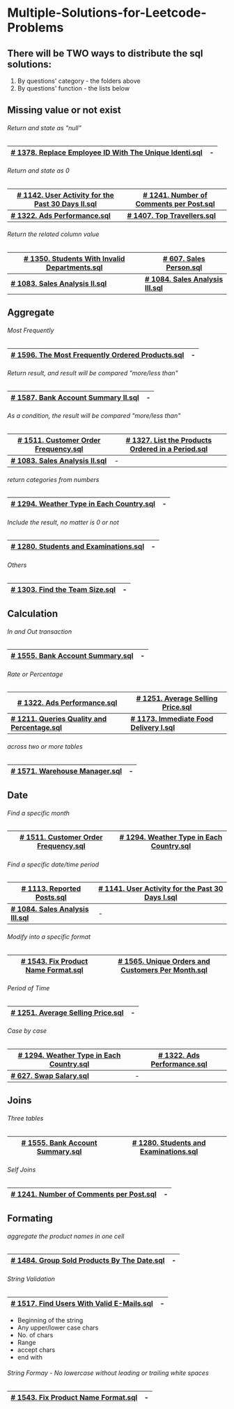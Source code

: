 # Multiple-Solutions-for-Leetcode-Problems

## There will be TWO ways to distribute the sql solutions:
1. By questions' category - the folders above 
2. By questions' function - the lists below

## Missing value or not exist
###### Return and state as "null"
[# 1378. Replace Employee ID With The Unique Identi.sql](https://github.com/Qian-Yu-2020/Multiple-Solutions-for-Leetcode-Problems/blob/master/Schools%20and%20Organizations/%23%201378.%20Replace%20Employee%20ID%20With%20The%20Unique%20Identi.sql)| -
 --- | ---

###### Return and state as 0
[# 1142. User Activity for the Past 30 Days II.sql](https://github.com/Qian-Yu-2020/Multiple-Solutions-for-Leetcode-Problems/blob/master/Customers%20or%20Users/%23%201142.%20User%20Activity%20for%20the%20Past%2030%20Days%20II.sql) | [# 1241. Number of Comments per Post.sql](https://github.com/Qian-Yu-2020/Multiple-Solutions-for-Leetcode-Problems/blob/master/Social%20Media%20and%20Posts/%23%201241.%20Number%20of%20Comments%20per%20Post.sql)
--- | ---
[**# 1322. Ads Performance.sql**](https://github.com/Qian-Yu-2020/Multiple-Solutions-for-Leetcode-Problems/blob/master/Marketing%20and%20Ecommerce/%23%201322.%20Ads%20Performance.sql) | [**# 1407. Top Travellers.sql**](https://github.com/Qian-Yu-2020/Multiple-Solutions-for-Leetcode-Problems/blob/master/Customers%20or%20Users/%23%201407.%20Top%20Travellers.sql)

###### Return the related column value 
[# 1350. Students With Invalid Departments.sql](https://github.com/Qian-Yu-2020/Multiple-Solutions-for-Leetcode-Problems/blob/master/Schools%20and%20Organizations/%23%201350.%20Students%20With%20Invalid%20Departments.sql)| [# 607. Sales Person.sql](https://github.com/Qian-Yu-2020/Multiple-Solutions-for-Leetcode-Problems/blob/master/Order%20and%20Deliver/%23%20607.%20Sales%20Person.sql)
 --- | ---
 [**# 1083. Sales Analysis II.sql**](https://github.com/Qian-Yu-2020/Multiple-Solutions-for-Leetcode-Problems/blob/master/Order%20and%20Deliver/%23%201083.%20Sales%20Analysis%20II.sql) | [**# 1084. Sales Analysis III.sql**](https://github.com/Qian-Yu-2020/Multiple-Solutions-for-Leetcode-Problems/blob/master/Order%20and%20Deliver/%23%201084.%20Sales%20Analysis%20III.sql)



## Aggregate 

###### Most Frequently 
[# 1596. The Most Frequently Ordered Products.sql](https://github.com/Qian-Yu-2020/Multiple-Solutions-for-Leetcode-Problems/blob/master/Order%20and%20Deliver/%23%201596.%20The%20Most%20Frequently%20Ordered%20Products.sql)| -
--- | ---

###### Return result, and result will be compared "more/less than"
[# 1587. Bank Account Summary II.sql](https://github.com/Qian-Yu-2020/Multiple-Solutions-for-Leetcode-Problems/blob/master/Customers%20or%20Users/%23%201587.%20Bank%20Account%20Summary%20II.sql)| -
--- | ---

###### As a condition, the result will be compared "more/less than" 
[# 1511. Customer Order Frequency.sql](https://github.com/Qian-Yu-2020/Multiple-Solutions-for-Leetcode-Problems/blob/master/Order%20and%20Deliver/%23%201511.%20Customer%20Order%20Frequency.sql)|[# 1327. List the Products Ordered in a Period.sql](https://github.com/Qian-Yu-2020/Multiple-Solutions-for-Leetcode-Problems/blob/master/Order%20and%20Deliver/%23%201327.%20List%20the%20Products%20Ordered%20in%20a%20Period.sql) 
 --- | ---
[**# 1083. Sales Analysis II.sql**](https://github.com/Qian-Yu-2020/Multiple-Solutions-for-Leetcode-Problems/blob/master/Order%20and%20Deliver/%23%201083.%20Sales%20Analysis%20II.sql) | - 

###### return categories from numbers 
[# 1294. Weather Type in Each Country.sql](https://github.com/Qian-Yu-2020/Multiple-Solutions-for-Leetcode-Problems/blob/master/Others%20/%23%201294.%20Weather%20Type%20in%20Each%20Country.sql)| -
--- | ---

###### Include the result, no matter is 0 or not 
[# 1280. Students and Examinations.sql](https://github.com/Qian-Yu-2020/Multiple-Solutions-for-Leetcode-Problems/blob/master/Schools%20and%20Organizations/%23%201280.%20Students%20and%20Examinations.sql)| -
--- | ---

###### Others 
[# 1303. Find the Team Size.sql](https://github.com/Qian-Yu-2020/Multiple-Solutions-for-Leetcode-Problems/blob/master/Schools%20and%20Organizations/%23%201303.%20Find%20the%20Team%20Size.sql)| -
--- | ---




## Calculation
###### In and Out transaction
[# 1555. Bank Account Summary.sql](https://github.com/Qian-Yu-2020/Multiple-Solutions-for-Leetcode-Problems/blob/master/Customers%20or%20Users/%23%201555.%20Bank%20Account%20Summary.sql)| -
 --- | ---

###### Rate or Percentage 
[# 1322. Ads Performance.sql](https://github.com/Qian-Yu-2020/Multiple-Solutions-for-Leetcode-Problems/blob/master/Marketing%20and%20Ecommerce/%23%201322.%20Ads%20Performance.sql) | [# 1251. Average Selling Price.sql](https://github.com/Qian-Yu-2020/Multiple-Solutions-for-Leetcode-Problems/blob/master/Order%20and%20Deliver/%23%201251.%20Average%20Selling%20Price.sql)
 --- | ---
[**# 1211. Queries Quality and Percentage.sql**](https://github.com/Qian-Yu-2020/Multiple-Solutions-for-Leetcode-Problems/blob/master/Others%20/%23%201211.%20Queries%20Quality%20and%20Percentage.sql) | [**# 1173. Immediate Food Delivery I.sql**](https://github.com/Qian-Yu-2020/Multiple-Solutions-for-Leetcode-Problems/blob/master/Order%20and%20Deliver/%23%201173.%20Immediate%20Food%20Delivery%20I.sql)

###### across two or more tables 
[**# 1571. Warehouse Manager.sql**](https://github.com/Qian-Yu-2020/Multiple-Solutions-for-Leetcode-Problems/blob/master/Order%20and%20Deliver/%23%201571.%20Warehouse%20Manager.sql) | -
 --- | ---

## Date 
###### Find a specific month
[# 1511. Customer Order Frequency.sql](https://github.com/Qian-Yu-2020/Multiple-Solutions-for-Leetcode-Problems/blob/master/Order%20and%20Deliver/%23%201511.%20Customer%20Order%20Frequency.sql)| [# 1294. Weather Type in Each Country.sql](https://github.com/Qian-Yu-2020/Multiple-Solutions-for-Leetcode-Problems/blob/master/Others%20/%23%201294.%20Weather%20Type%20in%20Each%20Country.sql)
--- | ---

###### Find a specific date/time period
[# 1113. Reported Posts.sql](https://github.com/Qian-Yu-2020/Multiple-Solutions-for-Leetcode-Problems/blob/master/Social%20Media%20and%20Posts/%23%201113.%20Reported%20Posts.sql) | [# 1141. User Activity for the Past 30 Days I.sql](https://github.com/Qian-Yu-2020/Multiple-Solutions-for-Leetcode-Problems/blob/master/Social%20Media%20and%20Posts/%23%201141.%20User%20Activity%20for%20the%20Past%2030%20Days%20I.sql)
 --- | ---
 [**# 1084. Sales Analysis III.sql**](https://github.com/Qian-Yu-2020/Multiple-Solutions-for-Leetcode-Problems/blob/master/Order%20and%20Deliver/%23%201084.%20Sales%20Analysis%20III.sql) | -


###### Modify into a specific format
[# 1543. Fix Product Name Format.sql](https://github.com/Qian-Yu-2020/Multiple-Solutions-for-Leetcode-Problems/blob/master/Order%20and%20Deliver/%23%201543.%20Fix%20Product%20Name%20Format.sql) | [# 1565. Unique Orders and Customers Per Month.sql](https://github.com/Qian-Yu-2020/Multiple-Solutions-for-Leetcode-Problems/blob/master/Order%20and%20Deliver/%23%201565.%20Unique%20Orders%20and%20Customers%20Per%20Month.sql)
 --- | ---

###### Period of Time
 [# 1251. Average Selling Price.sql](https://github.com/Qian-Yu-2020/Multiple-Solutions-for-Leetcode-Problems/blob/master/Order%20and%20Deliver/%23%201251.%20Average%20Selling%20Price.sql) | - 
 --- | ---
 
 
 

###### Case by case 

[# 1294. Weather Type in Each Country.sql](https://github.com/Qian-Yu-2020/Multiple-Solutions-for-Leetcode-Problems/blob/master/Others%20/%23%201294.%20Weather%20Type%20in%20Each%20Country.sql) | [# 1322. Ads Performance.sql](https://github.com/Qian-Yu-2020/Multiple-Solutions-for-Leetcode-Problems/blob/master/Marketing%20and%20Ecommerce/%23%201322.%20Ads%20Performance.sql) 
 --- | ---
[**# 627. Swap Salary.sql**](https://github.com/Qian-Yu-2020/Multiple-Solutions-for-Leetcode-Problems/blob/master/Schools%20and%20Organizations/%23%20627.%20Swap%20Salary.sql) | -



## Joins
###### Three tables 
[# 1555. Bank Account Summary.sql](https://github.com/Qian-Yu-2020/Multiple-Solutions-for-Leetcode-Problems/blob/master/Customers%20or%20Users/%23%201555.%20Bank%20Account%20Summary.sql)| [# 1280. Students and Examinations.sql](https://github.com/Qian-Yu-2020/Multiple-Solutions-for-Leetcode-Problems/blob/master/Schools%20and%20Organizations/%23%201280.%20Students%20and%20Examinations.sql)
 --- | ---
 
 ###### Self Joins 
[# 1241. Number of Comments per Post.sql](https://github.com/Qian-Yu-2020/Multiple-Solutions-for-Leetcode-Problems/blob/master/Social%20Media%20and%20Posts/%23%201241.%20Number%20of%20Comments%20per%20Post.sql) | - 
 --- | ---
 

## Formating
###### aggregate the product names in one cell
[# 1484. Group Sold Products By The Date.sql](https://github.com/Qian-Yu-2020/Multiple-Solutions-for-Leetcode-Problems/blob/master/Order%20and%20Deliver/%23%201484.%20Group%20Sold%20Products%20By%20The%20Date.sql)| -
 --- | ---

###### String Validation 
[# 1517. Find Users With Valid E-Mails.sql](https://github.com/Qian-Yu-2020/Multiple-Solutions-for-Leetcode-Problems/blob/master/Customers%20or%20Users/%23%201517.%20Find%20Users%20With%20Valid%20E-Mails.sql)| -
 --- | ---
- Beginning of the string
- Any upper/lower case chars
- No. of chars
- Range
- accept chars
- end with 

###### String Formay - No lowercase without leading or trailing white spaces
[# 1543. Fix Product Name Format.sql](https://github.com/Qian-Yu-2020/Multiple-Solutions-for-Leetcode-Problems/blob/master/Order%20and%20Deliver/%23%201543.%20Fix%20Product%20Name%20Format.sql)| -
 --- | ---
